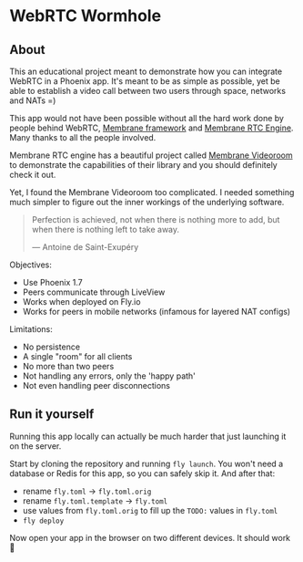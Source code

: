 # WebRTC Wormhole

## About

This an educational project meant to demonstrate how you can
integrate WebRTC in a Phoenix app. It's meant to be
as simple as possible, yet be able to establish a video
call between two users through space, networks and NATs =)

This app would not have been possible without all the hard work done by people behind 
WebRTC, [Membrane framework](https://membrane.stream/) and 
[Membrane RTC Engine](https://github.com/jellyfish-dev/membrane_rtc_engine).
Many thanks to all the people involved.

Membrane RTC engine has a beautiful project called 
[Membrane Videoroom](https://github.com/membraneframework/membrane_videoroom) 
to demonstrate the capabilities of their library and you should definitely check it out.

Yet, I found the Membrane Videoroom too complicated. I needed something
much simpler to figure out the inner workings of the underlying software. 

> Perfection is achieved, not when there is nothing more to add, but when there is nothing left to take away.
>
> ― Antoine de Saint-Exupéry

Objectives:

- Use Phoenix 1.7
- Peers communicate through LiveView
- Works when deployed on Fly.io
- Works for peers in mobile networks (infamous for layered NAT configs)

Limitations:

- No persistence
- A single "room" for all clients
- No more than two peers
- Not handling any errors, only the 'happy path'
- Not even handling peer disconnections

## Run it yourself

Running this app locally can actually be much harder that just launching
it on the server.

Start by cloning the repository and running `fly launch`.
You won't need a database or Redis for this app, so you can safely skip it.
And after that:

- rename `fly.toml` -> `fly.toml.orig`
- rename `fly.toml.template` -> `fly.toml`
- use values from `fly.toml.orig` to fill up the `TODO:` values in `fly.toml`
- `fly deploy`

Now open your app in the browser on two different devices. It should work 🤞

